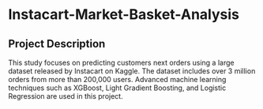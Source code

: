 # Instacart-Market-Basket-Analysis
## Project Description
This study focuses on predicting customers next orders using a large dataset
released by Instacart on Kaggle. The dataset includes over 3 million orders from
more than 200,000 users. Advanced machine learning techniques such as XGBoost,
Light Gradient Boosting, and Logistic Regression are used in this project.
